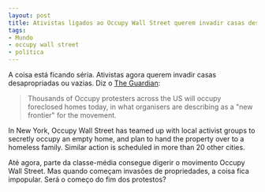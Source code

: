 ```yaml
---
layout: post
title: Ativistas ligados ao Occupy Wall Street querem invadir casas desapropriadas
tags:
- Mundo
- occupy wall street
- política
---
```


A coisa está ficando séria. Ativistas agora querem invadir casas desapropriadas ou vazias. Diz o [The Guardian](http://www.guardian.co.uk/world/2011/dec/06/occupy-wall-street-occupy-foreclosed-homes):

> Thousands of Occupy protesters across the US will occupy foreclosed homes today, in what organisers are describing as a "new frontier" for the movement.

In New York, Occupy Wall Street has teamed up with local activist groups to secretly occupy an empty home, and plan to hand the property over to a homeless family. Similar action is scheduled in more than 20 other cities.

Até agora, parte da classe-média consegue digerir o movimento Occupy Wall Street. Mas quando começam invasões de propriedades, a coisa fica impopular. Será o começo do fim dos protestos?
